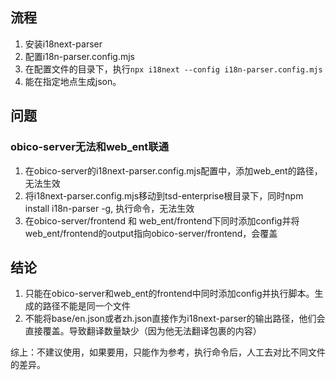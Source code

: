 ## 流程
1. 安装i18next-parser
2. 配置i18n-parser.config.mjs
3. 在配置文件的目录下，执行`npx i18next --config i18n-parser.config.mjs`
4. 能在指定地点生成json。

## 问题
### obico-server无法和web_ent联通
1. 在obico-server的i18next-parser.config.mjs配置中，添加web_ent的路径，无法生效
2. 将i18next-parser.config.mjs移动到tsd-enterprise根目录下，同时npm install i18n-parser -g, 执行命令，无法生效
3. 在obico-server/frontend 和 web_ent/frontend下同时添加config并将web_ent/frontend的output指向obico-server/frontend，会覆盖


## 结论
1. 只能在obico-server和web_ent的frontend中同时添加config并执行脚本。生成的路径不能是同一个文件
2. 不能将base/en.json或者zh.json直接作为i18next-parser的输出路径，他们会直接覆盖。导致翻译数量缺少（因为他无法翻译<i18next></i18next>包裹的内容）

综上：不建议使用，如果要用，只能作为参考，执行命令后，人工去对比不同文件的差异。